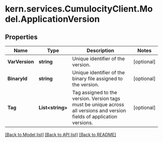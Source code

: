 # kern.services.CumulocityClient.Model.ApplicationVersion

## Properties

Name | Type | Description | Notes
------------ | ------------- | ------------- | -------------
**VarVersion** | **string** | Unique identifier of the version. | [optional] 
**BinaryId** | **string** | Unique identifier of the binary file assigned to the version. | [optional] 
**Tag** | **List&lt;string&gt;** | Tag assigned to the version. Version tags must be unique across all versions and version fields of application versions. | [optional] 

[[Back to Model list]](../README.md#documentation-for-models) [[Back to API list]](../README.md#documentation-for-api-endpoints) [[Back to README]](../README.md)

